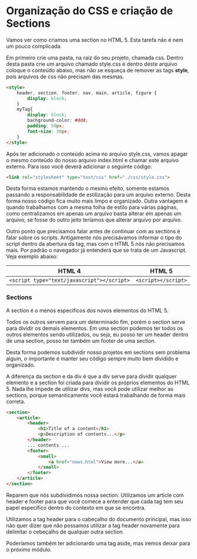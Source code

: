# Organização do CSS e criação de Sections

Vamos ver como criamos uma section no HTML 5. Esta tarefa não é nem um pouco complicada.

Em primeiro crie uma pasta, na raiz do seu projeto, chamada css. Dentro desta pasta crie um arquivo chamado style.css e dentro deste arquivo coloque o conteúdo abaixo, mas não se esqueça de remover as tags **style**, pois arquivos de css não precisam das mesmas.

```html
<style>
    header, section, footer, nav, main, article, figure {
        display: block;
    }
    myTag{
        display: block;
        bachground-color: #ddd;
        padding: 50px;
        font-size: 30px;
    }
</style>
```

Após ter adicionado o conteúdo acima no arquivo style.css, vamos apagar o mesmo conteúdo do nosso arquivo index.html e chamar este arquivo externo. Para isso você deverá adicionar o seguinte código:

```html
<link rel="stylesheet" type="text/css" href="./css/style.css">
```

Desta forma estamos mantendo o mesmo efeito, somente estamos passando a responsabilidade de estilização para um arquivo externo. Desta forma nosso código fica muito mais limpo e organizado. Outra vantagem é quando trabalhamos com a mesma folha de estilo para várias páginas, como centralizamos em apenas um arquivo basta alterar em apenas um arquivo, se fosse do outro jeito teríamos que alterar arquivo por arquivo.

Outro ponto que precisamos falar antes de continuar com as sections é falar sobre os scripts. Antigamente nós precisávamos informar o tipo do script dentro da abertura da tag, mas com o HTML 5 nós não precisamos mais. Por padrão o navegador já entenderá que se trata de um Javascript. Veja exemplo abaixo:

HTML 4 | HTML 5
----------- | ----------
`<script type="text/javascript"></script>` | `<script></script>`

### Sections

A section é o menos específicos dos novos elementos do HTML 5.

Todos os outros servem para um determinado fim, porém o section serve para dividir os demais elementos. Em uma section podemos ter todos os outros elementos sendo utilizados, ou seja, eu posso ter um header dentro de uma section, posso ter também um footer de uma section.

Desta forma podemos subdividir nosso projetos em sections sem problema algum, o importante é manter seu código sempre muito bem dividido e organizado.

A diferença da section e da div é que a div serve para dividir qualquer elemento e a section foi criada para dividir os próprios elementos do HTML 5. Nada lhe impede de utilizar divs, mas você pode utilizar melhor as sections, porque semanticamente você estará trabalhando de forma mais correta.

```html
<section>
    <article>
        <header>
            <h1>Title of a content</h1>
            <p>Description of contents...</p>
        </header>
        ... contents ...
        <footer>
            <small>
                <a href="news.html">View more...</a>
            </small>
        </footer>
    </article>
</section>
```

Reparem que nós subdividimos nossa section. Utilizamos um article com header e footer para que você comece a entender que cada tag tem seu papel específico dentro do contexto em que se encontra.

Utilizamos a tag header para o cabeçalho do documento principal, mas isso não quer dizer que não possamos utilizar a tag header novamente para delimitar o cebeçalho de qualquer outra section.

Poderíamos também ter adicionardo uma tag aside, mas iremos deixar para o próximo módulo.